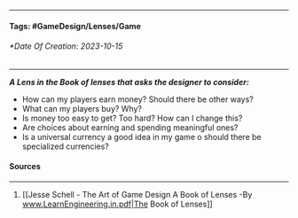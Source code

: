 __________________________________________________________________________
#### **Tags:** #GameDesign/Lenses/Game
###### *Date Of Creation: 2023-10-15
__________________________________________________________________________

***A Lens in the Book of lenses that asks the designer to consider:***
- How can my players earn money? Should there be other ways?
- What can my players buy? Why?
- Is money too easy to get? Too hard? How can I change this?
- Are choices about earning and spending meaningful ones?
- Is a universal currency a good idea in my game o should there be specialized currencies?
#### Sources
__________________________________________________________________________
1. [[Jesse Schell - The Art of Game Design A Book of Lenses -By www.LearnEngineering.in.pdf|The Book of Lenses]]